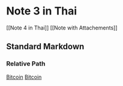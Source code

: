 # Note 3 in Thai

[[Note 4 in Thai]]
[[Note with Attachements]]


## Standard Markdown
### Relative Path
[Bitcoin](Bitcoin.md)
[Bitcoin](../EN/Bitcoin.md)

